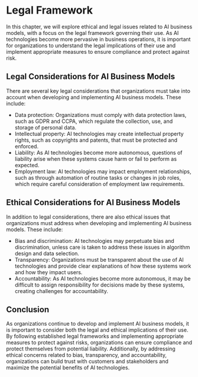 Legal Framework
==================================================================================

In this chapter, we will explore ethical and legal issues related to AI business models, with a focus on the legal framework governing their use. As AI technologies become more pervasive in business operations, it is important for organizations to understand the legal implications of their use and implement appropriate measures to ensure compliance and protect against risk.

Legal Considerations for AI Business Models
-------------------------------------------

There are several key legal considerations that organizations must take into account when developing and implementing AI business models. These include:

* Data protection: Organizations must comply with data protection laws, such as GDPR and CCPA, which regulate the collection, use, and storage of personal data.
* Intellectual property: AI technologies may create intellectual property rights, such as copyrights and patents, that must be protected and enforced.
* Liability: As AI technologies become more autonomous, questions of liability arise when these systems cause harm or fail to perform as expected.
* Employment law: AI technologies may impact employment relationships, such as through automation of routine tasks or changes in job roles, which require careful consideration of employment law requirements.

Ethical Considerations for AI Business Models
---------------------------------------------

In addition to legal considerations, there are also ethical issues that organizations must address when developing and implementing AI business models. These include:

* Bias and discrimination: AI technologies may perpetuate bias and discrimination, unless care is taken to address these issues in algorithm design and data selection.
* Transparency: Organizations must be transparent about the use of AI technologies and provide clear explanations of how these systems work and how they impact users.
* Accountability: As AI technologies become more autonomous, it may be difficult to assign responsibility for decisions made by these systems, creating challenges for accountability.

Conclusion
----------

As organizations continue to develop and implement AI business models, it is important to consider both the legal and ethical implications of their use. By following established legal frameworks and implementing appropriate measures to protect against risks, organizations can ensure compliance and protect themselves from potential liability. Additionally, by addressing ethical concerns related to bias, transparency, and accountability, organizations can build trust with customers and stakeholders and maximize the potential benefits of AI technologies.
